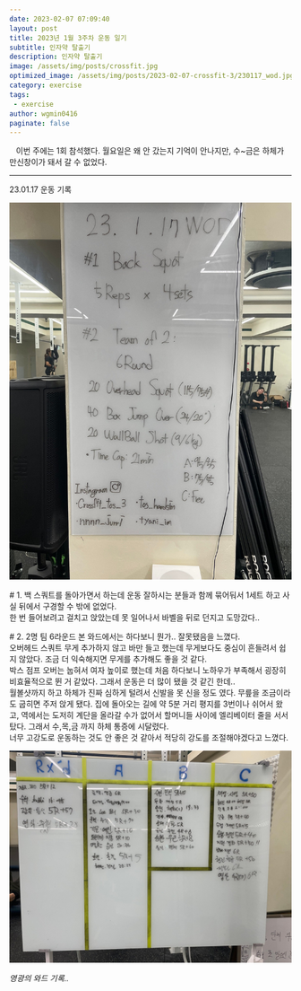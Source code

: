 ```yaml
---
date: 2023-02-07 07:09:40
layout: post
title: 2023년 1월 3주차 운동 일기
subtitle: 인자약 탈출기
description: 인자약 탈출기
image: /assets/img/posts/crossfit.jpg
optimized_image: /assets/img/posts/2023-02-07-crossfit-3/230117_wod.jpg
category: exercise
tags:
 - exercise
author: wgmin0416
paginate: false
---
```


&nbsp;&nbsp; 이번 주에는 1회 참석했다. 월요일은 왜 안 갔는지 기억이 안나지만, 수~금은 하체가 만신창이가 돼서 갈 수 없었다.


<hr/>

23.01.17 운동 기록

<img src="/assets/img/posts/2023-02-07-crossfit-3/230117_wod.jpg"/>

\# 1. 백 스쿼트를 돌아가면서 하는데 운동 잘하시는 분들과 함께 묶어둬서 1세트 하고 사실 뒤에서 구경할 수 밖에 없었다.  
한 번 들어보려고 걸치고 앉았는데 못 일어나서 바벨을 뒤로 던지고 도망갔다..

\# 2. 2명 팀 6라운드 본 와드에서는 하다보니 뭔가.. 잘못됐음을 느꼈다.  
오버헤드 스쿼트 무게 추가하지 않고 바만 들고 했는데 무게보다도 중심이 흔들려서 쉽지 않았다.
조금 더 익숙해지면 무게를 추가해도 좋을 것 같다.  
박스 점프 오버는 눕혀서 여자 높이로 했는데 처음 하다보니 노하우가 부족해서 굉장히 비효율적으로 뛴 거 같았다.
그래서 운동은 더 많이 됐을 것 같긴 한데..   
월볼샷까지 하고 하체가 진짜 심하게 털려서 신발을 못 신을 정도 였다. 무릎을 조금이라도 굽히면 주저 앉게 됐다.
집에 돌아오는 길에 약 5분 거리 평지를 3번이나 쉬어서 왔고, 
역에서는 도저히 계단을 올라갈 수가 없어서 할머니들 사이에 엘리베이터 줄을 서서 탔다.
그래서 수,목,금 까지 하체 통증에 시달렸다.  
너무 고강도로 운동하는 것도 안 좋은 것 같아서 적당히 강도를 조절해야겠다고 느꼈다.

<img src="/assets/img/posts/2023-02-07-crossfit-3/230117_record.jpg"/>


*영광의 와드 기록..* <br/>